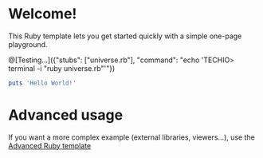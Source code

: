 # Welcome!

This Ruby template lets you get started quickly with a simple one-page playground.

@[Testing...]({"stubs": ["universe.rb"], "command": "echo 'TECHIO> terminal -i \"ruby universe.rb\"'"})

```ruby runnable
puts 'Hello World!'
```

# Advanced usage

If you want a more complex example (external libraries, viewers...), use the [Advanced Ruby template](https://tech.io/select-repo/606)
